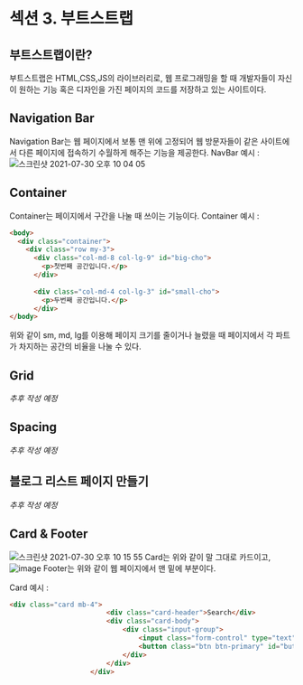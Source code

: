 # 섹션 3. 부트스트랩
## 부트스트랩이란?
부트스트랩은 HTML,CSS,JS의 라이브러리로, 웹 프로그래밍을 할 때 개발자들이 자신이 원하는 기능 혹은 디자인을 가진 페이지의 코드를 저장하고 있는 사이트이다.

## Navigation Bar
Navigation Bar는 웹 페이지에서 보통 맨 위에 고정되어 웹 방문자들이 같은 사이트에서 다른 페이지에 접속하기 수월하게 해주는 기능을 제공한다.
NavBar 예시 :
![스크린샷 2021-07-30 오후 10 04 05](https://user-images.githubusercontent.com/86886489/127656994-098c02c8-3fa8-4547-b146-d937579c3b2c.png)

## Container
Container는 페이지에서 구간을 나눌 때 쓰이는 기능이다.
Container 예시 :
```HTML
<body>
  <div class="container">
    <div class="row my-3">
      <div class="col-md-8 col-lg-9" id="big-cho">
        <p>첫번째 공간입니다.</p>
      </div>
      
      <div class="col-md-4 col-lg-3" id="small-cho">
        <p>두번째 공간입니다.</p>
      </div>
</body>
```
위와 같이 sm, md, lg를 이용해 페이지 크기를 줄이거나 늘렸을 때 페이지에서 각 파트가 차지하는 공간의 비율을 나눌 수 있다.

## Grid
_추후 작성 예정_

## Spacing
_추후 작성 예정_

## 블로그 리스트 페이지 만들기
_추후 작성 예정_

## Card & Footer
![스크린샷 2021-07-30 오후 10 15 55](https://user-images.githubusercontent.com/86886489/127658353-b06a4b7b-48f8-4fdf-8bfc-b962f3e76988.png)
Card는 위와 같이 말 그대로 카드이고,
![image](https://user-images.githubusercontent.com/86886489/127658469-37ec220c-c97f-4a95-8e54-77b9e0a2eaed.png)
Footer는 위와 같이 웹 페이지에서 맨 밑에 부분이다.

Card 예시 :
```HTML
<div class="card mb-4">
                        <div class="card-header">Search</div>
                        <div class="card-body">
                            <div class="input-group">
                                <input class="form-control" type="text" placeholder="Enter search term..." aria-label="Enter search term..." aria-describedby="button-search" />
                                <button class="btn btn-primary" id="button-search" type="button">Go!</button>
                            </div>
                        </div>
                    </div>
```
